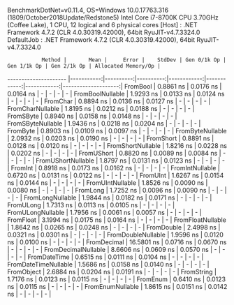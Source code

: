 
BenchmarkDotNet=v0.11.4, OS=Windows 10.0.17763.316 (1809/October2018Update/Redstone5)
Intel Core i7-8700K CPU 3.70GHz (Coffee Lake), 1 CPU, 12 logical and 6 physical cores
  [Host]     : .NET Framework 4.7.2 (CLR 4.0.30319.42000), 64bit RyuJIT-v4.7.3324.0
  DefaultJob : .NET Framework 4.7.2 (CLR 4.0.30319.42000), 64bit RyuJIT-v4.7.3324.0


               Method |       Mean |     Error |    StdDev | Gen 0/1k Op | Gen 1/1k Op | Gen 2/1k Op | Allocated Memory/Op |
--------------------- |-----------:|----------:|----------:|------------:|------------:|------------:|--------------------:|
             FromBool |  0.8861 ns | 0.0176 ns | 0.0164 ns |           - |           - |           - |                   - |
     FromBoolNullable |  1.9293 ns | 0.0133 ns | 0.0124 ns |           - |           - |           - |                   - |
             FromChar |  0.8894 ns | 0.0136 ns | 0.0127 ns |           - |           - |           - |                   - |
     FromCharNullable |  1.8195 ns | 0.0212 ns | 0.0188 ns |           - |           - |           - |                   - |
            FromSByte |  0.8940 ns | 0.0158 ns | 0.0148 ns |           - |           - |           - |                   - |
    FromSByteNullable |  1.9436 ns | 0.0218 ns | 0.0204 ns |           - |           - |           - |                   - |
             FromByte |  0.8903 ns | 0.0109 ns | 0.0097 ns |           - |           - |           - |                   - |
     FromByteNullable |  2.0932 ns | 0.0203 ns | 0.0190 ns |           - |           - |           - |                   - |
            FromShort |  0.8891 ns | 0.0128 ns | 0.0120 ns |           - |           - |           - |                   - |
    FromShortNullable |  1.8216 ns | 0.0228 ns | 0.0202 ns |           - |           - |           - |                   - |
           FromUShort |  0.8820 ns | 0.0089 ns | 0.0084 ns |           - |           - |           - |                   - |
   FromUShortNullable |  1.8797 ns | 0.0131 ns | 0.0123 ns |           - |           - |           - |                   - |
              FromInt |  0.8918 ns | 0.0173 ns | 0.0162 ns |           - |           - |           - |                   - |
      FromIntNullable |  0.6720 ns | 0.0131 ns | 0.0122 ns |           - |           - |           - |                   - |
             FromUInt |  1.6267 ns | 0.0154 ns | 0.0144 ns |           - |           - |           - |                   - |
     FromUIntNullable |  1.8526 ns | 0.0090 ns | 0.0080 ns |           - |           - |           - |                   - |
             FromLong |  1.7252 ns | 0.0096 ns | 0.0090 ns |           - |           - |           - |                   - |
     FromLongNullable |  1.9844 ns | 0.0182 ns | 0.0171 ns |           - |           - |           - |                   - |
            FromULong |  1.7313 ns | 0.0113 ns | 0.0105 ns |           - |           - |           - |                   - |
    FromULongNullable |  1.7956 ns | 0.0061 ns | 0.0057 ns |           - |           - |           - |                   - |
            FromFloat |  3.1994 ns | 0.0175 ns | 0.0164 ns |           - |           - |           - |                   - |
    FromFloatNullable |  1.8642 ns | 0.0265 ns | 0.0248 ns |           - |           - |           - |                   - |
           FromDouble |  2.4998 ns | 0.0321 ns | 0.0301 ns |           - |           - |           - |                   - |
   FromDoubleNullable |  1.9596 ns | 0.0120 ns | 0.0100 ns |           - |           - |           - |                   - |
          FromDecimal | 16.5801 ns | 0.0716 ns | 0.0670 ns |           - |           - |           - |                   - |
  FromDecimalNullable |  8.6606 ns | 0.0609 ns | 0.0570 ns |           - |           - |           - |                   - |
         FromDateTime |  0.6515 ns | 0.0111 ns | 0.0104 ns |           - |           - |           - |                   - |
 FromDateTimeNullable |  1.5686 ns | 0.0158 ns | 0.0140 ns |           - |           - |           - |                   - |
           FromObject |  2.6884 ns | 0.0204 ns | 0.0191 ns |           - |           - |           - |                   - |
           FromString |  1.7176 ns | 0.0123 ns | 0.0115 ns |           - |           - |           - |                   - |
             FromEnum |  0.6410 ns | 0.0123 ns | 0.0115 ns |           - |           - |           - |                   - |
     FromEnumNullable |  1.8615 ns | 0.0151 ns | 0.0142 ns |           - |           - |           - |                   - |
